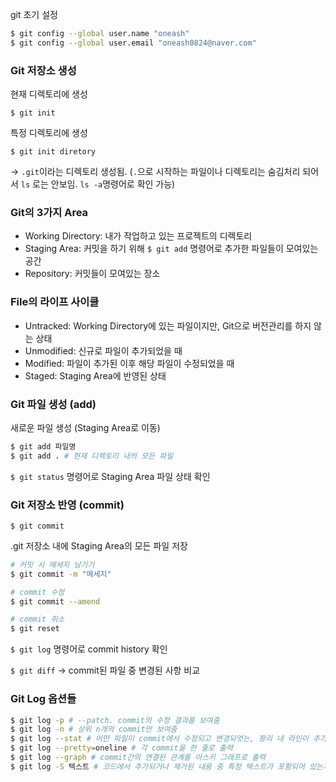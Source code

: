 git 초기 설정

```bash
$ git config --global user.name "oneash"
$ git config --global user.email "oneash0824@naver.com"
```

### Git 저장소 생성

현재 디렉토리에 생성

`$ git init`

특정 디렉토리에 생성

`$ git init diretory`

→ `.git`이라는 디렉토리 생성됨. (`.`으로 시작하는 파일이나 디렉토리는 숨김처리 되어서 `ls` 로는 안보임. `ls -a`명령어로 확인 가능)

### Git의 3가지 Area

- Working Directory: 내가 작업하고 있는 프로젝트의 디렉토리
- Staging Area: 커밋을 하기 위해 `$ git add` 명령어로 추가한 파일들이 모여있는 공간
- Repository: 커밋들이 모여있는 장소

### File의 라이프 사이클

- Untracked: Working Directory에 있는 파일이지만, Git으로 버전관리를 하지 않는 상태
- Unmodified: 신규로 파일이 추가되었을 때
- Modified: 파일이 추가된 이후 해당 파일이 수정되었을 때
- Staged: Staging Area에 반영된 상태

### Git 파일 생성 (add)

새로운 파일 생성 (Staging Area로 이동)

```bash
$ git add 파일명
$ git add . # 현재 디렉토리 내의 모든 파일
```

`$ git status` 명령어로 Staging Area 파일 상태 확인

### Git 저장소 반영 (commit)

`$ git commit`

.git 저장소 내에 Staging Area의 모든 파일 저장

```bash
# 커밋 시 메세지 남기기
$ git commit -m "메세지"

# commit 수정
$ git commit --amend

# commit 취소
$ git reset
```

`$ git log` 명령어로 commit history 확인

`$ git diff` → commit된 파일 중 변경된 사항 비교

### Git Log 옵션들

```bash
$ git log -p # --patch. commit의 수정 결과를 보여줌
$ git log -n # 상위 n개의 commit만 보여줌
$ git log --stat # 어떤 파일이 commit에서 수정되고 변경되엇는, 팡리 내 라인이 추가되거나 삭제되었느지 확인
$ git log --pretty=oneline # 각 commit을 한 줄로 출력
$ git log --graph # commit간의 연결된 관계를 아스키 그래프로 출력
$ git log -S 텍스트 # 코드에서 추가되거나 제거된 내용 중 특정 텍스트가 포함되어 있는지 검사
```
